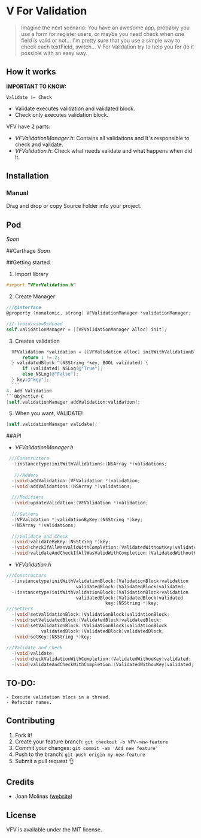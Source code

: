 # V For Validation

>Imagine the next scenario: You have an awesome app, probably you use a form for register
>users, or maybe you need check when one field is valid or not...
>I'm pretty sure that you use a simple way to check each textField, switch...
>V For Validation try to help you for do it possible with an easy way.

## How it works

**IMPORTANT TO KNOW:** 

    Validate != Check

- Validate executes validation and validated block.
- Check only executes validation block.

VFV have 2 parts:

  - *VFValidationManager.h*: Contains all validations and It's responsible to check and validate.
  - *VFValidation.h*: Check what needs validate and what happens when did it.
  

## Installation

### Manual
Drag and drop or copy Source Folder into your project.

## Pod
*Soon*

##Carthage 
*Soon*

##Getting started
  
  1. Import library
  ```Objective-C
  #import "VForValidation.h"
  ```
 
  2. Create Manager
  ```Objective-C
  ///@interface
  @property (nonatomic, strong) VFValidationManager *validationManager;
  
  ///-(void)viewDidLoad
  self.validationManager = [[VFValidationManager alloc] init];
  ```
 
  3. Creates validation
  ```Objective-C
    VFValidation *validation = [[VFValidation alloc] initWithValidationBlock:^BOOL{
        return 1 != 2;
    } validatedBlock:^(NSString *key, BOOL validated) {
        if (validated) NSLog(@"True");
        else NSLog(@"False");
    } key:@"key"];
    ```
  4. Add Validation
  ```Objective-C
  [self.validationManager addValidation:validation]; 
  ```
  
  5. When you want, VALIDATE!
  ```Objective-C
  [self.validationManager validate];
  ```
  
##API
  - *VFValidationManager.h*
  ```Objective-C
   ///Constructors
    -(instancetype)initWithValidations:(NSArray *)validations;
    
     ///Adders
    -(void)addValidation:(VFValidation *)validation;
    -(void)addValidations:(NSArray *)validations;
    
    ///Modifiers
    -(void)updateValidation:(VFValidation *)validation;
    
    ///Getters
    -(VFValidation *)validationByKey:(NSString *)key;
    -(NSArray *)validations;
    
    ///Validate and Check
    -(void)validateByKey:(NSString *)key;
    -(void)checkIfAllWasValidWithCompletion:(ValidatedWithoutKey)validated;
    -(void)validateAndCheckIfAllWasValidWithCompletion:(ValidatedWithoutKey)validated;
  ```

  
  - *VFValidation.h*
  ```Objective-C
  ///Constructors
    -(instancetype)initWithValidationBlock:(ValidationBlock)validation
                            validatedBlock:(ValidatedBlock)validated;
    -(instancetype)initWithValidationBlock:(ValidationBlock)validation
                            validatedBlock:(ValidatedBlock)validated
                                       key:(NSString *)key;
  ///Setters
    -(void)setValidationBlock:(ValidationBlock)validationBlock;
    -(void)setValidatedBlock:(ValidatedBlock)validatedBlock;
    -(void)setValidationBlock:(ValidationBlock)validationBlock
               validatedBlock:(ValidatedBlock)validatedBlock;
    -(void)setKey:(NSString *)key;
    
  ///Validate and Check
    -(void)validate;
    -(void)checkValidationWithCompletion:(ValidatedWithouKey)validated;
    -(void)validateAndCheckWithCompletion:(ValidatedWithouKey)validated;
  ```

## TO-DO:
    - Execute validation blocs in a thread.
    - Refactor names.

## Contributing

1. Fork it!
2. Create your feature branch: `git checkout -b VFV-new-feature`
3. Commit your changes: `git commit -am 'Add new feature'`
4. Push to the branch: `git push origin my-new-feature`
5. Submit a pull request 👌

## Credits
 - Joan Molinas ([website](http://www.joanmolinas.com))

## License

VFV is available under the MIT license.

